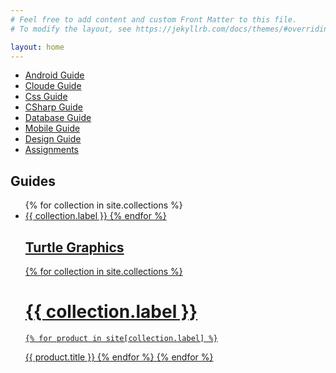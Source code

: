 ```yaml
---
# Feel free to add content and custom Front Matter to this file.
# To modify the layout, see https://jekyllrb.com/docs/themes/#overriding-theme-defaults

layout: home
---
```

<!-- markdownlint-disable MD041 -->

- [Android Guide](android-guide)
- [Cloude Guide](cloud-guide)
- [Css Guide](css-guide)
- [CSharp Guide](csharp-guide)
- [Database Guide](database-guide)
- [Mobile Guide](mobile-guide)
- [Design Guide](design-guide)
- [Assignments](assignments/all-links.html)

## Guides

<ul>
{% for collection in site.collections %}
<li><a href="{{ collection.label }}">
    {{ collection.label }}
{% endfor %}

<h2>Turtle Graphics</h2>

{% for collection in site.collections %}
<h1> {{ collection.label }} </h1>

    {% for product in site[collection.label] %}
<a href="{{ product.url }}">
    {{ product.title }}
    {% endfor %}
{% endfor %}
